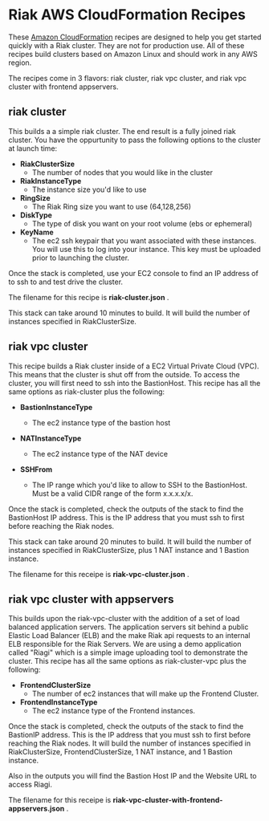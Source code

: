 # Riak AWS CloudFormation Recipes


These [Amazon CloudFormation](http://http://aws.amazon.com/cloudformation/) recipes are designed to help you get started quickly with a Riak cluster. They are not for production use. All of these recipes build clusters based on Amazon Linux and should work in any AWS region.

The recipes come in 3 flavors: riak cluster, riak vpc cluster, and riak vpc cluster with frontend appservers.

## riak cluster


This builds a a simple riak cluster.  The end result is a fully joined riak cluster.  You have the oppurtunity to pass the following options to the cluster at launch time:

* **RiakClusterSize**
	* The number of nodes that you would like in the cluster	
* **RiakInstanceType**
	* The instance size you'd like to use 	
* **RingSize**
	* The Riak Ring size you want to use  (64,128,256)
* **DiskType**
	* The type of disk you want on your root volume (ebs or ephemeral)	
* **KeyName**
	* The ec2 ssh keypair that you want associated with these instances.  You will use this to log into your instance.  This key must be uploaded prior to launching the cluster.

Once the stack is completed, use your EC2 console to find an IP address of to ssh to and test drive the cluster.

The filename for this recipe is **riak-cluster.json** .
 
This stack can take around 10 minutes to build.  It will build the number of instances specified in RiakClusterSize.

## riak vpc cluster

This recipe builds a Riak cluster inside of a EC2 Virtual Private Cloud (VPC).  This means that the cluster is shut off from the outside.  To access the cluster, you will first need to ssh into the BastionHost.  This recipe has all the same options as riak-cluster plus the following:



* **BastionInstanceType**
	* The ec2 instance type of the bastion host

* **NATInstanceType**
	* The ec2 instance type of the NAT device
	
* **SSHFrom**
	* The IP range which you'd like to allow to SSH to the BastionHost.  Must be a valid CIDR range of the form x.x.x.x/x.
	

Once the stack is completed, check the outputs of the stack to find the BastionHost IP address.  This is the IP address that you must ssh to first before reaching the Riak nodes.

This stack can take around 20 minutes to build.  It will build the number of instances specified in RiakClusterSize, plus 1 NAT instance and 1 Bastion instance.


The filename for this receipe is **riak-vpc-cluster.json** .



## riak vpc cluster with appservers

This builds upon the riak-vpc-cluster with the addition of a set of load balanced application servers.  The application servers sit behind a public Elastic Load Balancer (ELB) and the make Riak api requests to an internal ELB responsible for the Riak Servers.  We are using a demo application called "Riagi" which is a simple image uploading tool to demonstrate the cluster.  This recipe has all the same options as riak-cluster-vpc plus the following:



* **FrontendClusterSize**
	* The number of ec2 instances that will make up the Frontend Cluster.
* **FrontendInstanceType**
	* The ec2 instance type of the Frontend instances.


Once the stack is completed, check the outputs of the stack to find the BastionIP address.  This is the IP address that you must ssh to first before reaching the Riak nodes.  It will build the number of instances specified in RiakClusterSize, FrontendClusterSize, 1 NAT instance, and 1 Bastion instance.

Also in the outputs you will find the Bastion Host IP and the Website URL to access Riagi.


The filename for this receipe is **riak-vpc-cluster-with-frontend-appservers.json** . 


